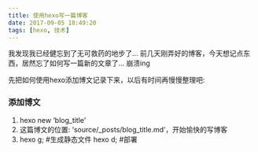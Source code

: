 ```yaml
---
title: 使用hexo写一篇博客
date: 2017-09-05 18:49:20
tags: [hexo, 技术]
---
```


我发现我已经健忘到了无可救药的地步了...
前几天刚弄好的博客，今天想记点东西，居然忘了如何写一篇新的文章了...  崩溃ing

先把如何使用hexo添加博文记录下来，以后有时间再慢慢整理吧:

<!--more-->

### 添加博文
1. hexo new ‘blog_title’
2. 这篇博文的位置: ‘source/_posts/blog_title.md’，开始愉快的写博客
3. hexo g; \#生成静态文件
   hexo d; \#部署